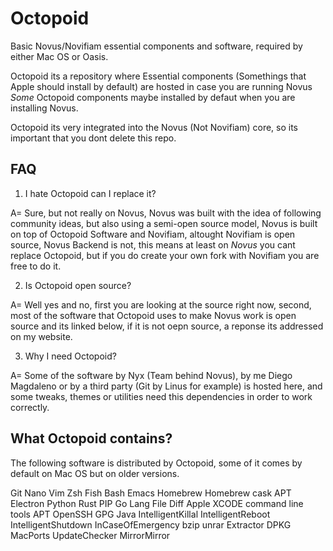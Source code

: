 # Octopoid
Basic Novus/Novifiam essential components and software, required by either Mac OS or Oasis. 

Octopoid its a repository where Essential components (Somethings that Apple should install by default) are hosted in case you are running Novus _Some_ Octopoid components maybe installed by defaut when you are installing Novus. 

Octopoid its very integrated into the Novus (Not Novifiam) core, so its important that you dont delete this repo. 

## FAQ

1. I hate Octopoid can I replace it? 

A= Sure, but not really on Novus, Novus was built with the idea of following community ideas, but also using a semi-open source model, Novus is built on top of Octopoid Software and Novifiam, altought Novifiam is open source, Novus Backend is not, this means at least on _Novus_ you cant replace Octopoid, but if you do create your own fork with Novifiam you are free to do it. 

2. Is Octopoid open source? 

A= Well yes and no, first you are looking at the source right now, second, most of the software that Octopoid uses to make Novus work is open source and its linked below, if it is not oepn source, a reponse its addressed on my website. 

3. Why I need Octopoid? 

A= Some of the software by Nyx (Team behind Novus), by me Diego Magdaleno or by a third party (Git by Linus for example) is hosted here, and some tweaks, themes or utilities need this dependencies in order to work correctly.

## What Octopoid contains? 

The following software is distributed by Octopoid, some of it comes by default on Mac OS but on older versions.  

Git
Nano
Vim 
Zsh
Fish
Bash
Emacs
Homebrew
Homebrew cask
APT
Electron
Python
Rust
PIP
Go Lang
File Diff 
Apple XCODE command line tools
APT
OpenSSH 
GPG
Java
IntelligentKillal
IntelligentReboot
IntelligentShutdown
InCaseOfEmergency
bzip
unrar
Extractor
DPKG
MacPorts
UpdateChecker
MirrorMirror
